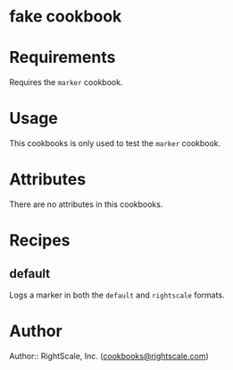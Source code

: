 # fake cookbook

# Requirements

Requires the `marker` cookbook.

# Usage

This cookbooks is only used to test the `marker` cookbook.

# Attributes

There are no attributes in this cookbooks.

# Recipes

## default

Logs a marker in both the `default` and `rightscale` formats.

# Author

Author:: RightScale, Inc. (<cookbooks@rightscale.com>)

